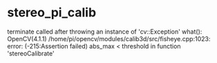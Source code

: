 # stereo_pi_calib
terminate called after throwing an instance of 'cv::Exception'
  what():  OpenCV(4.1.1) /home/pi/opencv/modules/calib3d/src/fisheye.cpp:1023: error: (-215:Assertion failed) abs_max < threshold in function 'stereoCalibrate'
